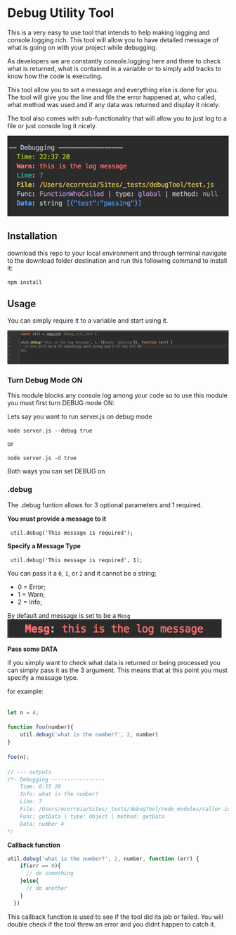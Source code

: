 # Debug Utility Tool

This is a very easy to use tool that intends to help making 
logging and console.logging rich. This tool will allow you 
to have detailed message of what is going on with your project 
while debugging.

As developers we are constantly console.logging here and there
to check what is returned, what is contained in a variable or 
to simply add tracks to know how the code is executing. 

This tool allow you to set a message and everything else is done
for you. The tool will give you the line and file the error happened
at, who called, what method was used and if any data was returned and
display it nicely.

The tool also comes with sub-functionality that will allow you to
just log to a file or just console log it nicely.


![console](https://raw.githubusercontent.com/ECorreia45/imgs/master/console.png)

## Installation 

download this repo to your local environment and through terminal
navigate to the download folder destination and run this following 
command to install it:

``npm install``

## Usage

You can simply require it to a variable and start using it.

![require](https://raw.githubusercontent.com/ECorreia45/imgs/master/req.png)

### Turn Debug Mode ON

This module blocks any console log among your code so to use this module
you must first turn DEBUG mode ON:

Lets say you want to run server.js on debug mode

``node server.js --debug true``

or

``node server.js -d true``

Both ways you can set DEBUG on

### .debug

The .debug funtion allows for 3 optional parameters and 1 required.

__You must provide a message to it__

`` util.debug('This message is required');``

__Specify a Message Type__

`` util.debug('This message is required', 1);``

You can pass it a ``0``, ``1``, or ``2`` and it cannot be a string;

* 0 = Error;
* 1 = Warn;
* 2 = Info;

By default and message is set to be a ``Mesg``
![defaultMsg](https://raw.githubusercontent.com/ECorreia45/imgs/master/defmesg.png)

__Pass some DATA__


if you simply want to check what data is returned or being processed
you can simply pass it as the 3 argument. This means that at this point
you must specify a message type.

for example:

```javascript

let n = 4;

function foo(number){
    util.debug('what is the number?', 2, number)
}

foo(n);

// --- outputs
/*- Debugging -----------------
    Time: 0:15 20
    Info: what is the number?
    Line: 7
    File: /Users/ecorreia/Sites/_tests/debugTool/node_modules/caller-id/lib/caller-id.js
    Func: getData | type: Object | method: getData
    Data: number 4
*/

```

__Callback function__

```javascript
util.debug('what is the number?', 2, number, function (err) {
    if(err == 0){
      // do something
    }else{
      // do another
    }
  })
```

This callback function is used to see if the tool did its job or failed.
You will double check if the tool threw an error and you didnt happen to catch it.



